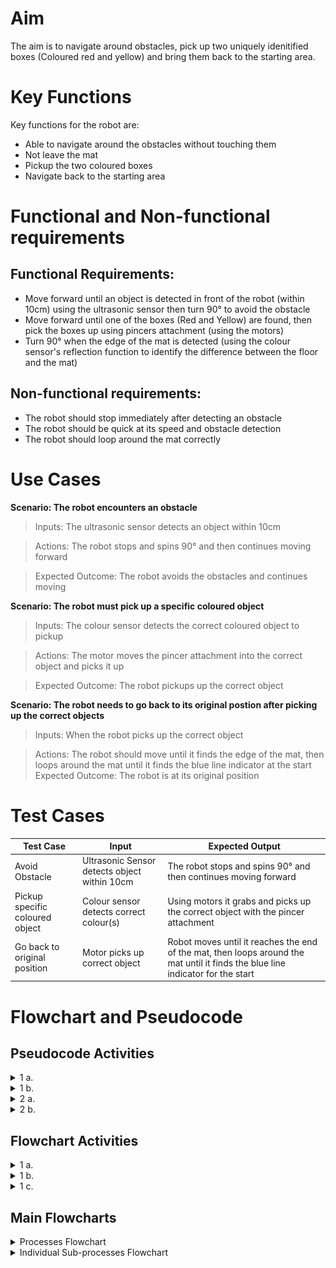 # Aim
The aim is to navigate around obstacles, pick up two uniquely idenitified boxes (Coloured red and yellow) and bring them back to the starting area.

# Key Functions
Key functions for the robot are:
* Able to navigate around the obstacles without touching them
* Not leave the mat
* Pickup the two coloured boxes
* Navigate back to the starting area

# Functional and Non-functional requirements

## Functional Requirements:
* Move forward until an object is detected in front of the robot (within 10cm) using the ultrasonic sensor then turn 90° to avoid the obstacle
* Move forward until one of the boxes (Red and Yellow) are found, then pick the boxes up using pincers attachment (using the motors)
* Turn 90° when the edge of the mat is detected (using the colour sensor's reflection function to identify the difference between the floor and the mat)

## Non-functional requirements:
* The robot should stop immediately after detecting an obstacle
* The robot should be quick at its speed and obstacle detection
* The robot should loop around the mat correctly

# Use Cases
**Scenario: The robot encounters an obstacle**

>Inputs: The ultrasonic sensor detects an object within 10cm

>Actions: The robot stops and spins 90° and then continues moving forward

>Expected Outcome: The robot avoids the obstacles and continues moving

**Scenario: The robot must pick up a specific coloured object**

>Inputs: The colour sensor detects the correct coloured object to pickup

>Actions: The motor moves the pincer attachment into the correct object and picks it up

>Expected Outcome: The robot pickups up the correct object

**Scenario: The robot needs to go back to its original postion after picking up the correct objects**

>Inputs: When the robot picks up the correct object

>Actions: The robot should move until it finds the edge of the mat, then loops around the mat until it finds the blue line indicator at the start
>Expected Outcome: The robot is at its original position 

# Test Cases
| Test Case | Input     | Expected Output   |
|---------- |---------- |----------------   |
|Avoid Obstacle|Ultrasonic Sensor detects object within 10cm|The robot stops and spins 90° and then continues moving forward|
|Pickup specific coloured object|Colour sensor detects correct colour(s)|Using motors it grabs and picks up the correct object with the pincer attachment|
|Go back to original position|Motor picks up correct object|Robot moves until it reaches the end of the mat, then loops around the mat until it finds the blue line indicator for the start |

# Flowchart and Pseudocode
## Pseudocode Activities
<details>
<summary>1 a. </summary>
<br>

Question 1 a. Pseudocode
```
BEGIN Even or Odd

INPUT Number

IF Number % 2 == 0 THEN

    OUTPUT "Even"

ELSE

    OUTPUT "Odd"

ENDIF

END
```
</details>

<details>
<summary> 1 b.</summary>
<br>

Question 1 b. Pseudocode
```
BEGIN Calculating Factorial

INPUT Number

FOR i = 1, i TO Number, STEP 1
    PROCESS Number = Number * i

OUTPUT Number

END
```    
</details> 

<details>
<summary> 2 a. </summary> 
<br>

Question 2 a. Pseudocode
```
BEGIN Cost of total books

INPUT AMOUNT

FOR i = 0, i TO AMOUNT, STEP 1

    INPUT PRICE

    PROCESS PRICES += PRICE
    
IF PRICES > 100

    PROCESS = PRICES % 1.1

ENDIF

OUTPUT PRICES

END
```

</details>

<details> 
<summary>2 b.</summary>
<br>
Question 2 b. Pseudocode

```
BEGIN Sum of numbers from 1 to N

INPUT N

FOR i = 0, i TO N, STEP 1

    PROCESS sum += N + i
    
    PROCESS N - 1

OUTPUT SUM

END
```

</details>

## Flowchart Activities

<details>
<summary> 1 a. </summary>
<br>
Question 1 a. Flowchart

![Flowchart](https://github.com/transaction-fraud/9CT2-Task1-Schmeegledeeps/blob/main/Images/1a.excalidraw.png "Flowchart 1 a.")

</details>

<details>
<summary> 1 b.</summary>
<br>
Question 1 b. Flowchart

![Flowchart](https://github.com/identity-fraud/9CT2-Task1-Schmeegledeeps/blob/main/Images/1b.excalidraw.png "Flowchart 1 b.")

</details>

<details>
<summary> 1 c.</summary>
<br>
Question 1 c. Flowchart

![Flowchart](https://github.com/identity-fraud/9CT2-Task1-Schmeegledeeps/blob/main/Images/1c.excalidraw.png "Flowchart 1 c.")

</details>

## Main Flowcharts
</details>

<details>
<summary> Processes Flowchart</summary>
<br>

![Flowchart](https://github.com/identity-fraud/9CT2-Task1-Schmeegledeeps/blob/d2650d47f341ee47c8cdf90174b5ce9876271051/Images/processes.png "Processes Flowchart")

</details>

<details>
<summary> Individual Sub-processes Flowchart</summary>
<br>
 
![Flowchart](https://github.com/identity-fraud/9CT2-Task1-Schmeegledeeps/blob/be90797ef4b39e03a28ceff8c450e923cd175ee9/Images/subprocess.png "Sub-processes Flowchart")


<h1> Main Psuedocode</h1>



<details>
<summary> Proccess Pseudocode</summary>
<br>

```
BEGIN

    read (avoid_obstacles)

    read (pickup_colour)

    read (avoid_border)

    read (find_start)

    read (drop_colour)

END
```

</details>


<details>
<summary> Individual Sub-processes Pseudocode</summary>

<br>

<h3> Avoid Obstacles</h3>
<br>

```
BEGIN avoid_obstacles

    Get obsticle_sensor.distance()

    IF distance >= 100mm

        Turn 90

    ENDIF 

    Drive Forward

END avoid_obstacles
        
```



<h3> Pickup Colour</h3>
<br>

```
BEGIN pickup_colour
    Get colour_sensor.colour()

    IF colour = RED or YELLOW

        Pickup Object

    ENDIF 

    Drive Forward

END pickup_colour
```


<h3> Avoid Border</h3>
<br>

```
BEGIN avoid_border
    Get colour_sensor_down.reflection()

    IF reflection <= 10

        Turn 120

    ENDIF 

    Drive Forward

END avoid_border
```



<h3> Find Start<</h3>
<br>

```
BEGIN find_start
    Get colour_sensor_down.reflection()

    IF reflection <= 10

        Turn 90

    ENDIF 

    Drive Forward

END find_start
```


<h3> Drop Colour</h3>
<br>

```
BEGIN drop_colour
    Get colour_sensor_down.colour()

    IF colour_sensor_down.colour = BLUE

        Drop Object
        
    ENDIF 

    Drive Forward

END drop_colour
```


</details>